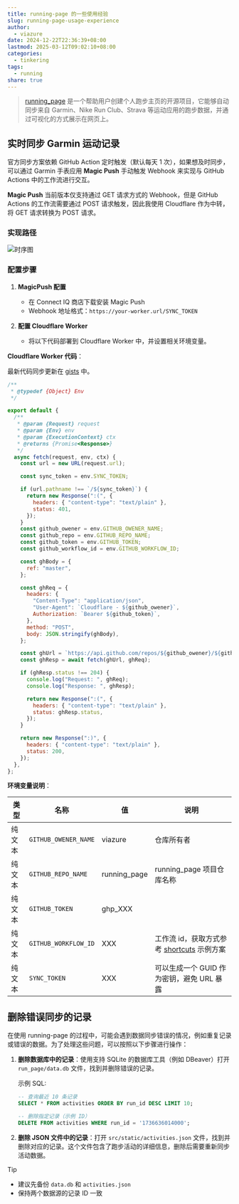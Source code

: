 ```yaml
---
title: running-page 的一些使用经验
slug: running-page-usage-experience
author:
  - viazure
date: 2024-12-22T22:36:39+08:00
lastmod: 2025-03-12T09:02:10+08:00
categories:
  - tinkering
tags:
  - running
share: true
---
```


> [running_page](https://github.com/yihong0618/running_page) 是一个帮助用户创建个人跑步主页的开源项目，它能够自动同步来自 Garmin、Nike Run Club、Strava 等运动应用的跑步数据，并通过可视化的方式展示在网页上。

## 实时同步 Garmin 运动记录

官方同步方案依赖 GitHub Action 定时触发（默认每天 1 次），如果想及时同步，可以通过 Garmin 手表应用 **Magic Push** 手动触发 Webhook 来实现与 GitHub Actions 中的工作流进行交互。

**Magic Push** 当前版本仅支持通过 GET 请求方式的 Webhook，但是 GitHub Actions 的工作流需要通过 POST 请求触发，因此我使用 Cloudflare 作为中转，将 GET 请求转换为 POST 请求。

### 实现路径

![时序图](https://webpimg.viazure.cc/250224210836773.png)

### 配置步骤

1. **MagicPush 配置**

   - 在 Connect IQ 商店下载安装 Magic Push
   - Webhook 地址格式：`https://your-worker.url/SYNC_TOKEN`

2. **配置 Cloudflare Worker**

   - 将以下代码部署到 Cloudflare Worker 中，并设置相关环境变量。

**Cloudflare Worker 代码**：

最新代码同步更新在 [gists](https://gist.github.com/viazure/6750aba76e92fcfe0e25d74f229700b1) 中。

```javascript
/**
 * @typedef {Object} Env
 */

export default {
  /**
   * @param {Request} request
   * @param {Env} env
   * @param {ExecutionContext} ctx
   * @returns {Promise<Response>}
   */
  async fetch(request, env, ctx) {
    const url = new URL(request.url);

    const sync_token = env.SYNC_TOKEN;

    if (url.pathname !== `/${sync_token}`) {
      return new Response(":(", {
        headers: { "content-type": "text/plain" },
        status: 401,
      });
    }
    const github_owener = env.GITHUB_OWENER_NAME;
    const github_repo = env.GITHUB_REPO_NAME;
    const github_token = env.GITHUB_TOKEN;
    const github_workflow_id = env.GITHUB_WORKFLOW_ID;

    const ghBody = {
      ref: "master",
    };

    const ghReq = {
      headers: {
        "Content-Type": "application/json",
        "User-Agent": `Cloudflare - ${github_owener}`,
        Authorization: `Bearer ${github_token}`,
      },
      method: "POST",
      body: JSON.stringify(ghBody),
    };

    const ghUrl = `https://api.github.com/repos/${github_owener}/${github_repo}/actions/workflows/${github_workflow_id}/dispatches`;
    const ghResp = await fetch(ghUrl, ghReq);

    if (ghResp.status !== 204) {
      console.log("Request: ", ghReq);
      console.log("Response: ", ghResp);

      return new Response(":(", {
        headers: { "content-type": "text/plain" },
        status: ghResp.status,
      });
    }

    return new Response(":)", {
      headers: { "content-type": "text/plain" },
      status: 200,
    });
  },
};
```

**环境变量说明**：

| 类型   | 名称                 | 值           | 说明                                                                                                                  |
| ------ | -------------------- | ------------ | --------------------------------------------------------------------------------------------------------------------- |
| 纯文本 | `GITHUB_OWENER_NAME` | viazure      | 仓库所有者                                                                                                            |
| 纯文本 | `GITHUB_REPO_NAME`   | running_page | running_page 项目仓库名称                                                                                             |
| 纯文本 | `GITHUB_TOKEN`       | ghp_XXX      |                                                                                                                       |
| 纯文本 | `GITHUB_WORKFLOW_ID` | XXX          | 工作流 id，获取方式参考 [shortcuts](https://github.com/yihong0618/running_page?tab=readme-ov-file#shortcuts) 示例方案 |
| 纯文本 | `SYNC_TOKEN`         | XXX          | 可以生成一个 GUID 作为密钥，避免 URL 暴露                                                                             |

## 删除错误同步的记录

在使用 running-page 的过程中，可能会遇到数据同步错误的情况，例如重复记录或错误的数据。为了处理这些问题，可以按照以下步骤进行操作：

1. **删除数据库中的记录**：使用支持 SQLite 的数据库工具（例如 DBeaver）打开 `run_page/data.db` 文件，找到并删除错误的记录。

   示例 SQL:

   ```sql
   -- 查询最近 10 条记录
   SELECT * FROM activities ORDER BY run_id DESC LIMIT 10;

   -- 删除指定记录（示例 ID）
   DELETE FROM activities WHERE run_id = '1736636014000';
   ```

2. **删除 JSON 文件中的记录**：打开 `src/static/activities.json` 文件，找到并删除对应的记录。这个文件包含了跑步活动的详细信息，删除后需要重新同步活动数据。

> [!TIP]
>
> - 建议先备份 `data.db` 和 `activities.json`
> - 保持两个数据源的记录 ID 一致
